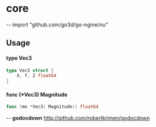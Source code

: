 # core
--
    import "github.com/go3d/go-ngine/nu"


## Usage

#### type Vec3

```go
type Vec3 struct {
	X, Y, Z float64
}
```


#### func (*Vec3) Magnitude

```go
func (me *Vec3) Magnitude() float64
```

--
**godocdown** http://github.com/robertkrimen/godocdown
